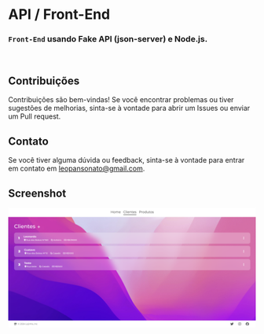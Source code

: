 # API / Front-End
### `Front-End` usando Fake API (json-server) e Node.js.
<br>
  
## Contribuições

Contribuições são bem-vindas! Se você encontrar problemas ou tiver sugestões de melhorias, sinta-se à vontade para abrir um Issues ou enviar um Pull request.

## Contato

Se você tiver alguma dúvida ou feedback, sinta-se à vontade para entrar em contato em [leopansonato@gmail.com](mailto:leopansonato@gmail.com).

## Screenshot
<div align="center" justify="center"><img width="600px" src="public/assets/screen-shot 2.png" alt="screenshot"></div>

